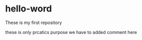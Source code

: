 # hello-word
These is my first repository

these is only prcatics purpose we have to added comment here
